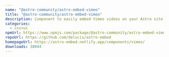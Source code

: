 ```yaml
---
name: "@astro-community/astro-embed-vimeo"
title: "@astro-community/astro-embed-vimeo"
description: Component to easily embed Vimeo videos on your Astro site
categories:
  - css+ui
npmUrl: https://www.npmjs.com/package/@astro-community/astro-embed-vimeo
repoUrl: https://github.com/delucis/astro-embed
homepageUrl: https://astro-embed.netlify.app/components/vimeo/
downloads: 38044
---
```


